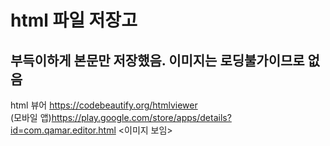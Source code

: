 <h1>html 파일 저장고</h1>
<h2>부득이하게 본문만 저장했음. 이미지는 로딩불가이므로 없음</h2>

html 뷰어
https://codebeautify.org/htmlviewer <br>
(모바일 앱)https://play.google.com/store/apps/details?id=com.qamar.editor.html <이미지 보임>

